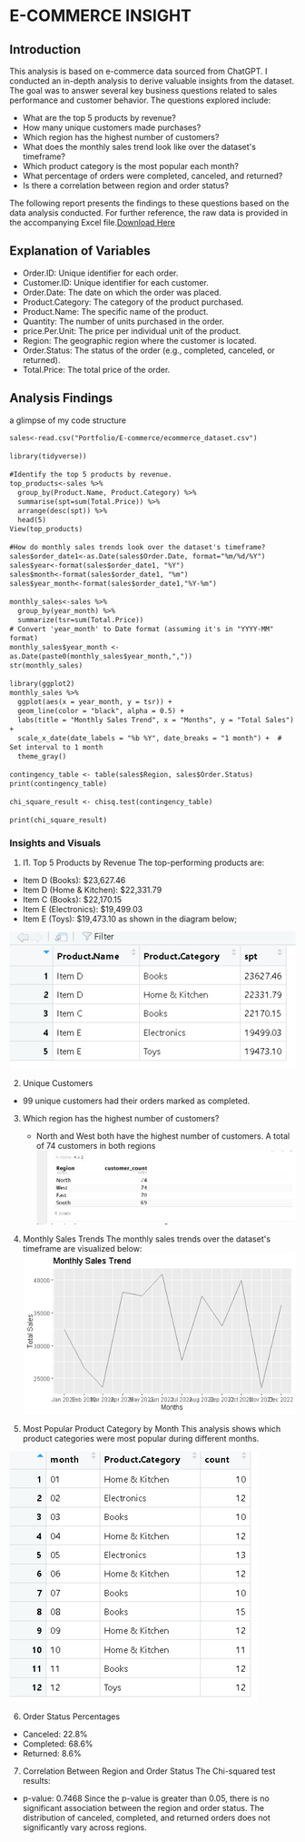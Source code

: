 # E-COMMERCE INSIGHT
## Introduction
This analysis is based on e-commerce data sourced from ChatGPT. I conducted an in-depth analysis to derive valuable insights from the dataset. The goal was to answer several key business questions related to sales performance and customer behavior. The questions explored include:

- What are the top 5 products by revenue?
- How many unique customers made purchases?
- Which region has the highest number of customers?
- What does the monthly sales trend look like over the dataset's timeframe?
- Which product category is the most popular each month?
- What percentage of orders were completed, canceled, and returned?
- Is there a correlation between region and order status?
  
The following report presents the findings to these questions based on the data analysis conducted. For further reference, the raw data is provided in the accompanying Excel file.[Download Here](https://1drv.ms/x/c/fc11b36f16d1a624/Eco90l1gX41Dr2Rb5xDtz9QB5zamhuFdE8iGs-1fd94k2g?e=EOkf4d)
## Explanation of Variables
- Order.ID: Unique identifier for each order.
- Customer.ID: Unique identifier for each customer.
- Order.Date: The date on which the order was placed.
- Product.Category: The category of the product purchased.
- Product.Name: The specific name of the product.
- Quantity: The number of units purchased in the order.
- price.Per.Unit: The price per individual unit of the product.
- Region: The geographic region where the customer is located.
- Order.Status: The status of the order (e.g., completed, canceled, or returned).
- Total.Price: The total price of the order.

## Analysis Findings 
a glimpse of my code structure 
~~~{r}
sales<-read.csv("Portfolio/E-commerce/ecommerce_dataset.csv")

library(tidyverse))

#Identify the top 5 products by revenue.
top_products<-sales %>% 
  group_by(Product.Name, Product.Category) %>% 
  summarise(spt=sum(Total.Price)) %>% 
  arrange(desc(spt)) %>% 
  head(5)
View(top_products)

#How do monthly sales trends look over the dataset's timeframe?
sales$order_date1<-as.Date(sales$Order.Date, format="%m/%d/%Y")
sales$year<-format(sales$order_date1, "%Y")
sales$month<-format(sales$order_date1, "%m")
sales$year_month<-format(sales$order_date1,"%Y-%m")

monthly_sales<-sales %>% 
  group_by(year_month) %>% 
  summarize(tsr=sum(Total.Price))
# Convert 'year_month' to Date format (assuming it's in "YYYY-MM" format)
monthly_sales$year_month <- as.Date(paste0(monthly_sales$year_month,","))
str(monthly_sales)

library(ggplot2)
monthly_sales %>%
  ggplot(aes(x = year_month, y = tsr)) +
  geom_line(color = "black", alpha = 0.5) +
  labs(title = "Monthly Sales Trend", x = "Months", y = "Total Sales") +
  scale_x_date(date_labels = "%b %Y", date_breaks = "1 month") +  # Set interval to 1 month
  theme_gray()

contingency_table <- table(sales$Region, sales$Order.Status)
print(contingency_table)

chi_square_result <- chisq.test(contingency_table)

print(chi_square_result)
~~~
### Insights and Visuals
1. I1. Top 5 Products by Revenue
The top-performing products are:

- Item D (Books): $23,627.46
- Item D (Home & Kitchen): $22,331.79
- Item C (Books): $22,170.15
- Item E (Electronics): $19,499.03
- Item E (Toys): $19,473.10
as shown in the diagram below;


![](https://github.com/daniel-ifenna/E-Commerce-Insight/blob/main/images/Screenshot%202025-01-21%20130320.png)






2. Unique Customers
- 99 unique customers had their orders marked as completed.

3. Which region has the highest number of customers?
   - North and West both have the highest number of customers. A total of 74 customers in both regions
    ![](https://github.com/daniel-ifenna/E-Commerce-Insight/blob/main/images/Screenshot%202025-01-21%20131858.png)






4. Monthly Sales Trends
The monthly sales trends over the dataset's timeframe are visualized below:
![](https://github.com/daniel-ifenna/E-Commerce-Insight/blob/main/images/Monthly%20sales.png)
   






6. Most Popular Product Category by Month
This analysis shows which product categories were most popular during different months.



![](https://github.com/daniel-ifenna/E-Commerce-Insight/blob/main/images/Screenshot%202025-01-21%20132930.png)





   

6. Order Status Percentages
- Canceled: 22.8%
- Completed: 68.6%
- Returned: 8.6%

7.  Correlation Between Region and Order Status
The Chi-squared test results:
- p-value: 0.7468
Since the p-value is greater than 0.05, there is no significant association between the region and order status. The distribution of canceled, completed, and returned orders does not significantly vary across regions.


